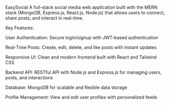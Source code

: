 EasySocial
A full-stack social media web application built with the MERN stack (MongoDB, Express.js, React.js, Node.js) that allows users to connect, share posts, and interact in real-time.

Key Features:

User Authentication: Secure login/signup with JWT-based authentication

Real-Time Posts: Create, edit, delete, and like posts with instant updates

Responsive UI: Clean and modern frontend built with React and Tailwind CSS

Backend API: RESTful API with Node.js and Express.js for managing users, posts, and interactions

Database: MongoDB for scalable and flexible data storage

Profile Management: View and edit user profiles with personalized feeds
